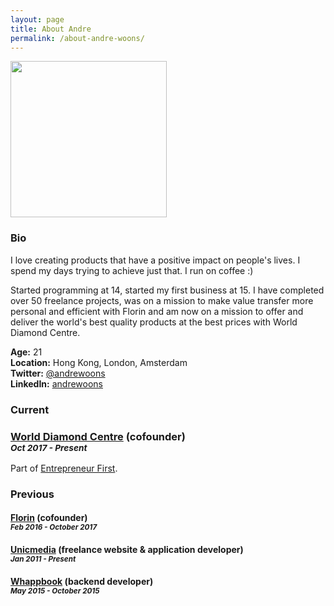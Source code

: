 ```yaml
---
layout: page
title: About Andre 
permalink: /about-andre-woons/
---
```


<img src="https://pbs.twimg.com/profile_images/913110558160891904/2MmEpftL_400x400.jpg" width="250px" />

### Bio
I love creating products that have a positive impact on people's lives. I spend my days trying to achieve just that. I run on coffee :)

Started programming at 14, started my first business at 15. I have completed over 50 freelance projects, was on a mission to make value transfer more personal and efficient with Florin and am now on a mission to offer and deliver the world's best quality products at the best prices with World Diamond Centre.

**Age:** 21 <br />
**Location:** Hong Kong, London, Amsterdam <br />
**Twitter:** [@andrewoons](https://twitter.com/@andrewoons) <br />
**LinkedIn:** [andrewoons](https://www.linkedin.com/in/andrewoons/) <br />

### Current
### [World Diamond Centre](https://worlddiamondcentre.co) (cofounder) <br /> <small>*Oct 2017 - Present*</small>

Part of [Entrepreneur First](https://joinef.com).

### Previous
#### [Florin](https://florinapp.com) (cofounder) <br /> <small>*Feb 2016 - October 2017*</small>

#### [Unicmedia](https://unicmedia.nl) (freelance website & application developer) <br /> <small>*Jan 2011 - Present*</small>

#### [Whappbook](https://whappbook.com) (backend developer) <br /> <small>*May 2015 - October 2015*</small>

